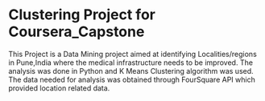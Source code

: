 # Clustering Project for Coursera_Capstone
This Project is a Data Mining project aimed at identifying Localities/regions in Pune,India where the medical infrastructure needs to be improved.
The analysis was done in Python and K Means Clustering algorithm was used.
The data needed for analysis was obtained through FourSquare API which provided location related data.

